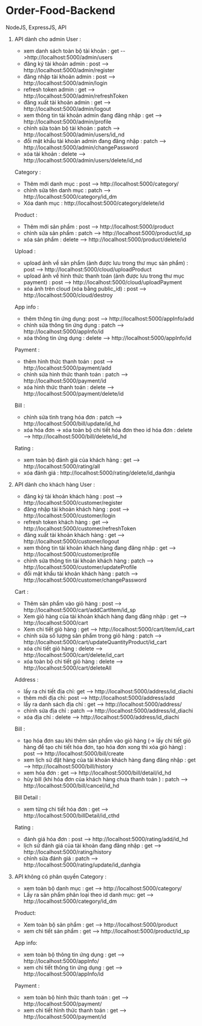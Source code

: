 # Order-Food-Backend
NodeJS, ExpressJS, API

1. API dành cho admin
   User : 
   - xem danh sách toàn bộ tài khoản : get -->http://localhost:5000/admin/users 
   - đăng ký tài khoản admin : post --> http://localhost:5000/admin/register 
   - đăng nhập tài khoản admin : post --> http://localhost:5000/admin/login 
   - refresh token admin : get --> http://localhost:5000/admin/refreshToken 
   - đăng xuất tài khoản admin : get --> http://localhost:5000/admin/logout 
   - xem thông tin tài khoản admin đang đăng nhập : get --> http://localhost:5000/admin/profile 
   - chỉnh sửa toàn bộ tài khoản : patch --> http://localhost:5000/admin/users/id_nd 
   - đổi mật khẩu tài khoản admin đang đăng nhập : patch --> http://localhost:5000/admin/changePassword 
   - xóa tài khoản : delete --> http://localhost:5000/admin/users/delete/id_nd

   Category : 
   - Thêm mới danh mục : post --> http://localhost:5000/category/ 
   - chỉnh sửa tên danh mục : patch --> http://localhost:5000/category/id_dm 
   - Xóa danh mục : http://localhost:5000/category/delete/id

   Product : 
   - Thêm mới sản phẩm : post --> http://localhost:5000/product 
   - chỉnh sửa sản phẩm : patch --> http://localhost:5000/product/id_sp 
   - xóa sản phẩm : delete --> http://localhost:5000/product/delete/id

   Upload : 
   - upload ảnh về sản phẩm (ảnh được lưu trong thư mục sản phẩm) : post --> http://localhost:5000/cloud/uploadProduct 
   - upload ảnh về hình thức thanh toán (ảnh được lưu trong thư mục payment) : post --> http://localhost:5000/cloud/uploadPayment 
   - xóa ảnh trên cloud (xóa bằng public_id) : post --> http://localhost:5000/cloud/destroy

   App info : 
   - thêm thông tin ứng dụng: post --> http://localhost:5000/appInfo/add 
   - chỉnh sửa thông tin ứng dụng : patch --> http://localhost:5000/appInfo/id 
   - xóa thông tin ứng dụng : delete --> http://localhost:5000/appInfo/id

   Payment : 
   - thêm hình thức thanh toán : post --> http://localhost:5000/payment/add 
   - chỉnh sửa hình thức thanh toán : patch --> http://localhost:5000/payment/id 
   - xóa hình thức thanh toán : delete --> http://localhost:5000/payment/delete/id

   Bill : 
   - chỉnh sửa tình trạng hóa đơn : patch --> http://localhost:5000/bill/update/id_hd 
   - xóa hóa đơn -> xóa toàn bộ chi tiết hóa đơn theo id hóa đơn : delete --> http://localhost:5000/bill/delete/id_hd

   Rating : 
   - xem toàn bộ đánh giá của khách hàng : get --> http://localhost:5000/rating/all 
   - xóa đánh giá : http://localhost:5000/rating/delete/id_danhgia

2. API dành cho khách hàng
   User : 
   - đăng ký tài khoản khách hàng : post --> http://localhost:5000/customer/register 
   - đăng nhập tài khoản khách hàng : post --> http://localhost:5000/customer/login 
   - refresh token khách hàng : get --> http://localhost:5000/customer/refreshToken 
   - đăng xuất tài khoản khách hàng : get --> http://localhost:5000/customer/logout 
   - xem thông tin tài khoản khách hàng đang đăng nhập : get --> http://localhost:5000/customer/profile 
   - chỉnh sửa thông tin tài khoản khách hàng : patch --> http://localhost:5000/customer/updateProfile 
   - đổi mật khẩu tài khoản khách hàng : patch --> http://localhost:5000/customer/changePassword

   Cart : 
   - Thêm sản phẩm vào giỏ hàng : post --> http://localhost:5000/cart/addCartItem/id_sp 
   - Xem giỏ hàng của tài khoản khách hàng đang đăng nhập : get --> http://localhost:5000/cart 
   - Xem chi tiết giỏ hàng : get --> http://localhost:5000/cart/item/id_cart 
   - chỉnh sửa số lượng sản phẩm trong giỏ hàng : patch --> http://localhost:5000/cart/updateQuantityProduct/id_cart 
   - xóa chi tiết giỏ hàng : delete --> http://localhost:5000/cart/delete/id_cart 
   - xóa toàn bộ chi tiết giỏ hàng : delete --> http://localhost:5000/cart/deleteAll

   Address : 
   - lấy ra chi tiết địa chỉ: get --> http://localhost:5000/address/id_diachi 
   - thêm mới địa chỉ: post --> http://localhost:5000/address/add 
   - lấy ra danh sách địa chỉ : get --> http://localhost:5000/address/ 
   - chỉnh sửa địa chỉ : patch --> http://localhost:5000/address/id_diachi 
   - xóa địa chỉ : delete --> http://localhost:5000/address/id_diachi

   Bill : 
   - tạo hóa đơn sau khi thêm sản phẩm vào giỏ hàng (-> lấy chi tiết giỏ hàng để tạo chi tiết hóa đơn, tạo hóa đơn xong thì xóa giỏ hàng) : post --> http://localhost:5000/bill/create 
   - xem lịch sử đặt hàng của tài khoản khách hàng đang đăng nhập : get --> http://localhost:5000/bill/history 
   - xem hóa đơn : get --> http://localhost:5000/bill/detail/id_hd 
   - hủy bill (khi hóa đơn của khách hàng chưa thanh toán ) : patch --> http://localhost:5000/bill/cancel/id_hd

   Bill Detail : 
   - xem từng chi tiết hóa đơn : get --> http://localhost:5000/billDetail/id_cthd

   Rating : 
   - đánh giá hóa đơn : post --> http://localhost:5000/rating/add/id_hd 
   - lịch sử đánh giá của tài khoản đang đăng nhập : get --> http://localhost:5000/rating/history 
   - chỉnh sửa đánh giá : patch --> http://localhost:5000/rating/update/id_danhgia

3. API không có phân quyền
   Category : 
   - xem toàn bộ danh mục : get --> http://localhost:5000/category/ 
   - Lấy ra sản phẩm phân loại theo id danh mục: get --> http://localhost:5000/category/id_dm

   Product: 
   - Xem toàn bộ sản phẩm : get --> http://localhost:5000/product 
   - xem chi tiết sản phẩm : get --> http://localhost:5000/product/id_sp

   App info: 
   - xem toàn bộ thông tin ứng dụng : get --> http://localhost:5000/appInfo/ 
   - xem chi tiết thông tin ứng dụng : get --> http://localhost:5000/appInfo/id

   Payment : 
   - xem toàn bộ hình thức thanh toán : get --> http://localhost:5000/payment/ 
   - xem chi tiết hình thức thanh toán : get --> http://localhost:5000/payment/id

